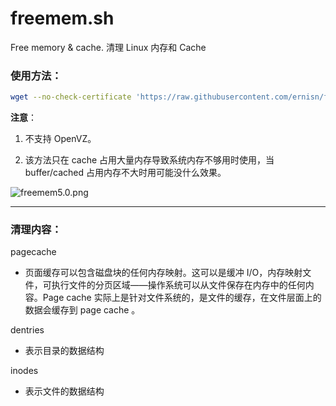 # freemem.sh
Free memory & cache. 清理 Linux 内存和 Cache

### 使用方法：

```bash
wget --no-check-certificate 'https://raw.githubusercontent.com/ernisn/freemem.sh/master/freemem.sh' && bash freemem.sh
```

**注意**：

1. 不支持 OpenVZ。

2. 该方法只在 cache 占用大量内存导致系统内存不够用时使用，当 buffer/cached 占用内存不大时用可能没什么效果。

![freemem5.0.png](https://i.loli.net/2019/01/11/5c3852ee597b5.png)

---

### 清理内容：

pagecache

- 页面缓存可以包含磁盘块的任何内存映射。这可以是缓冲 I/O，内存映射文件，可执行文件的分页区域——操作系统可以从文件保存在内存中的任何内容。Page cache 实际上是针对文件系统的，是文件的缓存，在文件层面上的数据会缓存到 page cache 。

dentries

- 表示目录的数据结构

inodes

- 表示文件的数据结构
